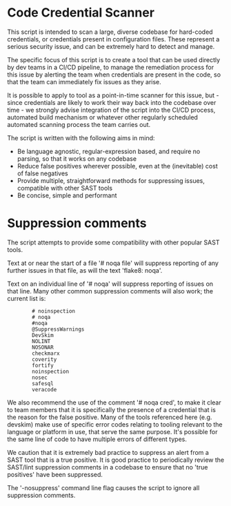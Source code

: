 # Code Credential Scanner

This script is intended to scan a large, diverse codebase for hard-coded credentials, or credentials present in 
configuration files. These represent a serious security issue, and can be extremely hard to detect and manage.

The specific focus of this script is to create a tool that can be used directly by dev teams in a CI/CD pipeline, to 
manage the remediation process for this issue by alerting the team when credentials are present in the code, so that 
the team can immediately fix issues as they arise. 

It is possible to apply to tool as a point-in-time scanner for this issue, but - since credentials are likely to 
work their way back into the codebase over time - we strongly advise integration of the script into the CI/CD 
process, automated build mechanism or whatever other regularly scheduled automated scanning process the team carries 
out.

The script is written with the following aims in mind:

- Be language agnostic, regular-expression based, and require no parsing, so that it works on any codebase
- Reduce false positives wherever possible, even at the (inevitable) cost of false negatives
- Provide multiple, straightforward methods for suppressing issues, compatible with other SAST tools
- Be concise, simple and performant

# Suppression comments

The script attempts to provide some compatibility with other popular SAST tools.

Text at or near the start of a file '# noqa file' will suppress reporting of any further issues in that file, as will
the text 'flake8: noqa'.

Text on an individual line of '# noqa' will suppress reporting of issues on that line.
Many other common suppression comments will also work; the current list is:

```
        # noinspection
        # noqa
        #noqa
        @SuppressWarnings
        DevSkim
        NOLINT
        NOSONAR
        checkmarx
        coverity
        fortify
        noinspection
        nosec
        safesql
        veracode
```

We also recommend the use of the comment '# noqa cred', to make it clear to team members that it is specifically the 
presence of a credential that is the reason for the false positive. Many of the tools referenced here (e.g. devskim) 
make use of specific error codes relating to tooling relevant to the language or platform in use, that serve the 
same purpose. It's possible for the same line of code to have multiple errors of different types.

We caution that it is extremely bad practice to suppress an alert from a SAST tool that is a true positive. It is 
good practice to periodically review the SAST/lint suppression comments in a codebase to ensure that no 'true 
positives' have been suppressed.

The '-nosuppress' command line flag causes the script to ignore all suppression comments. 

